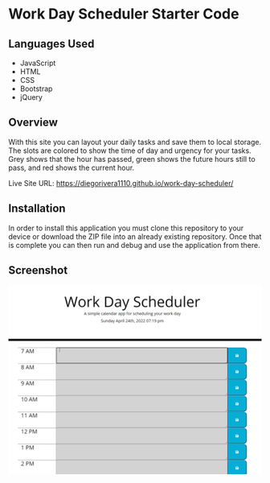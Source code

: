 # Work Day Scheduler Starter Code

## Languages Used 
* JavaScript
* HTML
* CSS 
* Bootstrap
* jQuery

## Overview 

With this site you can layout your daily tasks and save them to local storage. The slots are colored to show the time of day and urgency for your tasks. Grey shows that the hour has passed, green shows the future hours still to pass, and red shows the current hour.

Live Site URL: https://diegorivera1110.github.io/work-day-scheduler/

## Installation
In order to install this application you must clone this repository to your device or download the ZIP file into an already existing repository. Once that is complete you can then run and debug and use the application from there.

## Screenshot

![Word Day scheduler screenshot](./assets/images/Capture.PNG)